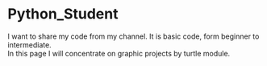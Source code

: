# Python_Student
I want to share my code from my channel. It is basic code, form beginner to intermediate.   
In this page I will concentrate on graphic projects by turtle module.
